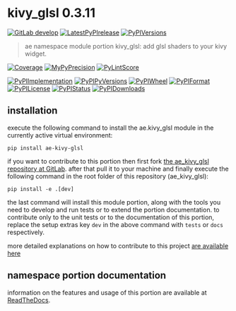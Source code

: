 <!-- THIS FILE IS EXCLUSIVELY MAINTAINED by the project ae V0.2.85 -->
<!-- THIS FILE IS EXCLUSIVELY MAINTAINED by the project aedev_tpl_namespace_root V0.3.6 -->
# kivy_glsl 0.3.11

[![GitLab develop](https://img.shields.io/gitlab/pipeline/ae-group/ae_kivy_glsl/develop?logo=python)](
    https://gitlab.com/ae-group/ae_kivy_glsl)
[![LatestPyPIrelease](
    https://img.shields.io/gitlab/pipeline/ae-group/ae_kivy_glsl/release0.2.11?logo=python)](
    https://gitlab.com/ae-group/ae_kivy_glsl/-/tree/release0.2.11)
[![PyPIVersions](https://img.shields.io/pypi/v/ae_kivy_glsl)](
    https://pypi.org/project/ae-kivy-glsl/#history)

>ae namespace module portion kivy_glsl: add glsl shaders to your kivy widget.

[![Coverage](https://ae-group.gitlab.io/ae_kivy_glsl/coverage.svg)](
    https://ae-group.gitlab.io/ae_kivy_glsl/coverage/index.html)
[![MyPyPrecision](https://ae-group.gitlab.io/ae_kivy_glsl/mypy.svg)](
    https://ae-group.gitlab.io/ae_kivy_glsl/lineprecision.txt)
[![PyLintScore](https://ae-group.gitlab.io/ae_kivy_glsl/pylint.svg)](
    https://ae-group.gitlab.io/ae_kivy_glsl/pylint.log)

[![PyPIImplementation](https://img.shields.io/pypi/implementation/ae_kivy_glsl)](
    https://gitlab.com/ae-group/ae_kivy_glsl/)
[![PyPIPyVersions](https://img.shields.io/pypi/pyversions/ae_kivy_glsl)](
    https://gitlab.com/ae-group/ae_kivy_glsl/)
[![PyPIWheel](https://img.shields.io/pypi/wheel/ae_kivy_glsl)](
    https://gitlab.com/ae-group/ae_kivy_glsl/)
[![PyPIFormat](https://img.shields.io/pypi/format/ae_kivy_glsl)](
    https://pypi.org/project/ae-kivy-glsl/)
[![PyPILicense](https://img.shields.io/pypi/l/ae_kivy_glsl)](
    https://gitlab.com/ae-group/ae_kivy_glsl/-/blob/develop/LICENSE.md)
[![PyPIStatus](https://img.shields.io/pypi/status/ae_kivy_glsl)](
    https://libraries.io/pypi/ae-kivy-glsl)
[![PyPIDownloads](https://img.shields.io/pypi/dm/ae_kivy_glsl)](
    https://pypi.org/project/ae-kivy-glsl/#files)


## installation


execute the following command to install the
ae.kivy_glsl module
in the currently active virtual environment:
 
```shell script
pip install ae-kivy-glsl
```

if you want to contribute to this portion then first fork
[the ae_kivy_glsl repository at GitLab](
https://gitlab.com/ae-group/ae_kivy_glsl "ae.kivy_glsl code repository").
after that pull it to your machine and finally execute the
following command in the root folder of this repository
(ae_kivy_glsl):

```shell script
pip install -e .[dev]
```

the last command will install this module portion, along with the tools you need
to develop and run tests or to extend the portion documentation. to contribute only to the unit tests or to the
documentation of this portion, replace the setup extras key `dev` in the above command with `tests` or `docs`
respectively.

more detailed explanations on how to contribute to this project
[are available here](
https://gitlab.com/ae-group/ae_kivy_glsl/-/blob/develop/CONTRIBUTING.rst)


## namespace portion documentation

information on the features and usage of this portion are available at
[ReadTheDocs](
https://ae.readthedocs.io/en/latest/_autosummary/ae.kivy_glsl.html#module-ae.kivy_glsl
"ae_kivy_glsl documentation").
